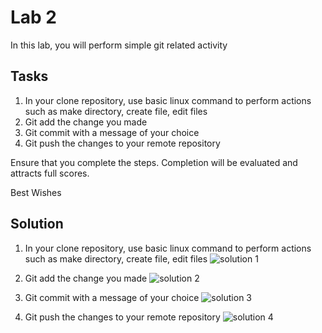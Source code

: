 # Lab 2

In this lab, you will perform simple git related activity

## Tasks

1. In your clone repository, use basic linux command to perform actions such as make directory, create file, edit files
2. Git add the change you made
3. Git commit with a message of your choice
4. Git push the changes to your remote repository


Ensure that you complete the steps. Completion will be evaluated and attracts full scores.

Best Wishes




## Solution
1. In your clone repository, use basic linux command to perform actions such as make directory, create file, edit files
![solution 1](https://i.ibb.co/1mBB6QR/lab-1.png)

2. Git add the change you made
![solution 2](https://i.ibb.co/6NVL4Yg/lab1-gitadd.png)

3. Git commit with a message of your choice
![solution 3](https://i.ibb.co/QmFz4hc/lab1-commit.png)

4. Git push the changes to your remote repository
![solution 4](https://i.ibb.co/pzHBVFJ/push.png)